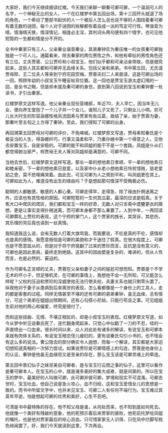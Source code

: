 
大家好，我们今天继续细读红楼。今天我们来聊一聊秦可卿可卿，一个温润可人的名字，一个神秘无比的女人，一个在红楼梦中第五回出场，第十三回开头就退了场的角色，一个牵动了整部书起伏的人一个被后人怎么说也说不够的人围绕着秦可卿有着无数的谜团，每个人对于谜团的拆解都有着自成一派的笃定可行性。琴谐音为晴，情海晴天换，情深情记，相逢必主淫，其判词头两句便有四个情字，也可见他短暂的一生都和情是分不开的。

全书中秦家只有三人，父亲秦业谐音秦业，其弟秦钟实为秦庄唯一的女孩秦可卿独独是一个可人儿。通篇看来，除去秦家的两位男性之外，和他有牵扯的男性角色还有三位，丈夫贾蓉、公公贾珍和小叔宝玉，他们似乎都和可亲沾亲带故，但是细究起来，这些人其实都和可卿并无血缘关系，包括父亲和弟弟。书中第五回，尤氏请贾母邢、王二位夫人等来到宁府花园赏梅，贾蓉夫妇二人来面请，这是可卿出场的一回，照顾年幼的小叔宝玉午睡妥帖背位置。这一回也是贾宝玉游太虚幻境的一回，是全书之眼，但是却未提及秦可卿的身世。直到第八回说到宝玉和秦钟要一处读书，才引出秦家。

红楼梦原文这样写道。他父亲秦业现任营缮郎，年近70，夫人早亡，因当年无儿女，便向养生堂抱了一个儿子并一个女儿，谁知儿子又死了，只剩女儿小明。欢可儿长大时生的形容袅娜性格风流因素与贾家有些瓜葛，故结了亲，始于贾蓉为妻，那秦叶至五旬之上方得了秦钟。至此，我们得知了可卿的出身。

再回溯第五回贾母对可卿的评价，不免唏嘘。红楼梦原文写道，贾母素知秦氏是个极妥当的人生，得袅娜纤巧，行事又温柔和平，乃重孙媳中第一个得意之人，见他去安置宝玉，自是安稳的。可卿的能干和凤姐的能干不是一个套路。凤姐是仆从们都觉得她治家严，柯贾母王夫人等对凤姐却是满意的，可卿不同。

当他去世后，红楼梦原文这样写道。那长一辈的想他素日孝顺，平一辈的想他素日和睦亲密，下一辈的想他素日慈爱，以及家中仆从老小想他素日怜贫惜贱，慈老爱幼之恩，莫不悲嚎痛哭着。由此去，可见可卿为人之周到平和，叫凤姐更在其上。可卿如此为人，难道没有出生的缘由吗？于是想起那句情深不受贿极必伤。

聪明的人都敏感，敏感的人都心重。可卿走得早，走得急，除了缘由扑朔迷离之外，应该也有其性格的原因。可卿短暂的一生何其瓜葛，最深的应该是假真。关于焦大口中爬灰的爬灰，我们都和宝玉一样的好奇，无数人对只言斋中遗簪更衣的猜想，更是让事实变得扑朔迷离，而可卿本身都不那么重要了。人到中年，一再回读可卿葬礼上贾珍的表现，这个宁府的掌门人，这个贾家的族长，其哭诉，其悲伤，其乐理的背后竟也读到一丝真情。

我知道我这么说，会有无数人打着大旗骂我，而我要说，不伦是真的不伦，感情却也是真的感情。我愿意相信是可卿的美貌和才干迷住了假真。在很大程度上，可卿也是不愿意屈从的，但是对于将宁府竟翻了过来的贾珍而言，反抗是没有意义的，可卿也是因此患病，最终走到绝路。这其中的因由嬖是复杂的、难讲的，但从人性而言，也是必然的、窘迫的。

作为可卿名正言顺的丈夫，贾蓉在父亲和妻子之间的尴尬可想而知。贾蓉是个不学无术的坏小子，但足够机灵，在可卿的事情上，我想他不会一无所知，可又能怎么样呢？父权的压迫和贾珍的淫威使他无法行使夫权，夫妻关系也就只剩零头罢了。纵观他对于妻子从患病到后来离世的表现，怎么看都像是一个身份上的工具人，走的都是客套的过程。同样无情甚至不堪的还有可卿的弟弟秦钟，虽无血缘，总有情分，可这个弟弟在姐姐出殡期间，还有心勾搭小尼姑，只能行苟且之事。可见姐姐生前对他的用心和偏爱，终究是错付了。

而和这些扭曲、无情、不堪正相反的，却是小叔宝玉的表现。红楼梦原文写道，如今从梦中听见说秦氏死了，连忙翻身爬起来，只觉心中似戳了一刀的不忍，哇的一声直喷出一口血来。很长时间以来，众人对此处有诸多的解读，有说宝玉和可卿本来就有肉体关系的，有说宝玉暗恋侄儿媳妇的，更有说秦氏勾引小书的，也不怪会有这么多的说法。曹公隐去的部分确实令人遐想，而每一个解读，其实都是大家迫切想知道真相的一次努力尝试。如果说贾珍是可卿情感上的勾连，贾蓉是他身份上的认证，秦钟是他虽无血缘但又是至亲的存在，那么宝玉该是可卿灵魂上的牵连。

第五回中景幻仙子之妹坚美自可卿者，是与宝玉行云雨之事的仙子，这里可以看作是秦可卿本人。在宝玉的心中，就是诸多美好的集大成者，就是间美的。所以在宝玉的梦中，最美好的人叫做可卿，此可卿非彼可卿，梦境和现实不可混淆。可卿去世时，宝玉吐血，他自己说是急火攻心，血不归经，这和宝玉爱惜女儿的思想是一致的。而书中所留文字中，也并未见宝玉、可卿二人有任何不端行为。宝玉难过其英年早逝，怕是想起可卿的优秀和美好，心生不忍吧。

可清是书中最特殊的存在，他不知父母是谁，从何处而来，也不知到底如何死去。他就像一个美好有残破的意象，他的死预示着后来贾家的衰败，他死前托梦给凤姐的嘱托，也是他对贾家最后的呕心沥血。只可惜家家无人识得，只在风中烂脚写桃色绯闻罢了。好，我们今天就读到这里，下次再会。


